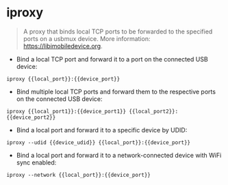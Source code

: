# iproxy

> A proxy that binds local TCP ports to be forwarded to the specified ports on a usbmux device.
> More information: <https://libimobiledevice.org>.

- Bind a local TCP port and forward it to a port on the connected USB device:

`iproxy {{local_port}}:{{device_port}}`

- Bind multiple local TCP ports and forward them to the respective ports on the connected USB device:

`iproxy {{local_port1}}:{{device_port1}} {{local_port2}}:{{device_port2}}`

- Bind a local port and forward it to a specific device by UDID:

`iproxy --udid {{device_udid}} {{local_port}}:{{device_port}}`

- Bind a local port and forward it to a network-connected device with WiFi sync enabled:

`iproxy --network {{local_port}}:{{device_port}}`
